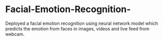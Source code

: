 # Facial-Emotion-Recognition-
Deployed a facial emotion recognition using neural network model which predicts the emotion from faces in images, videos and live feed from webcam.
